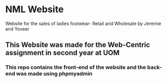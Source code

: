 # NML Website
Website for the sales of ladies footwear- Retail and Wholesale
by Jeremie and Yoveer


## This Website was made for the Web-Centric assignment in second year at UOM

### This repo contains the front-end of the website and the back-end was made using phpmyadmin 

